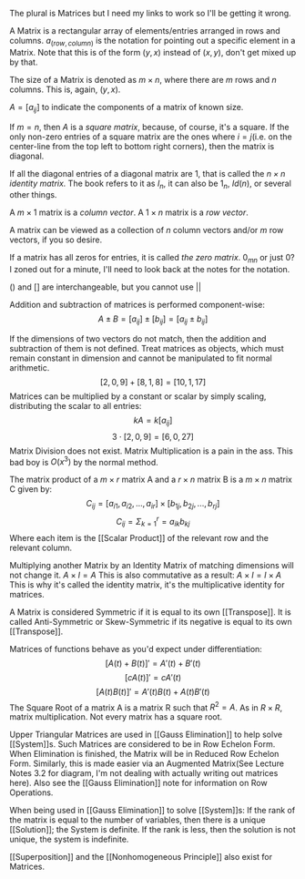 
The plural is Matrices but I need my links to work so I'll be getting it wrong.

A Matrix is a rectangular array of elements/entries arranged in rows and columns.
$a_{(row,column)}$ is the notation for pointing out a specific element in a Matrix. Note that this is of the form $(y,x)$ instead of $(x,y)$, don't get mixed up by that.

The size of a Matrix is denoted as $m \times n$, where there are $m$ rows and $n$ columns. This is, again, $(y,x)$.

$A = [a_{ij}]$ to indicate the components of a matrix of known size.

If $m=n$, then $A$ is a *square matrix*, because, of course, it's a square.
If the only non-zero entries of a square matrix are the ones where $i=j$(i.e. on the center-line from the top left to bottom right corners), then the matrix is diagonal.

If all the diagonal entries of a diagonal matrix are 1, that is called the *$n \times n$ identity matrix.*
The book refers to it as $I_n$, it can also be $1_n$, $Id(n)$, or several other things.

A $m \times 1$ matrix is a *column vector*.
A $1 \times n$ matrix is a *row vector*.

A matrix can be viewed as a collection of $n$ column vectors and/or $m$ row vectors, if you so desire.

If a matrix has all zeros for entries, it is called *the zero matrix*. $0_{mn}$ or just $0$? I zoned out for a minute, I'll need to look back at the notes for the notation.

() and $[]$ are interchangeable, but you cannot use $||$

Addition and subtraction of matrices is performed component-wise:
$$A\pm B = [a_{ij}] \pm [b_{ij}] = [a_{ij} \pm b_{ij}]$$

If the dimensions of two vectors do not match, then the addition and subtraction of them is not defined. Treat matrices as objects, which must remain constant in dimension and cannot be manipulated to fit normal arithmetic.
$$[2,0,9] + [8,1,8] = [10,1,17]$$
Matrices can be multiplied by a constant or scalar by simply scaling, distributing the scalar to all entries: $$kA = k[a_{ij}]$$
$$3\cdot [2,0,9] = [6,0,27]$$
Matrix Division does not exist.
Matrix Multiplication is a pain in the ass. This bad boy is $O(x^3)$ by the normal method.

The matrix product of a $m \times r$ matrix A and a $r \times n$ matrix B is a $m \times n$ matrix C given by: $$C_{ij} = [a_{i1},a_{i2}, ..., a_{ir}] \times [b_{1j}, b_{2j}, ..., b_{rj}]$$
$$C_{ij} = \Sigma^r_{k=1} = a_{ik}b_{kj}$$
Where each item is the [[Scalar Product]] of the relevant row and the relevant column.

Multiplying another Matrix by an Identity Matrix of matching dimensions will not change it. $A \times I = A$
This is also commutative as a result: $A \times I = I \times A$
This is why it's called the identity matrix, it's the multiplicative identity for matrices.

A Matrix is considered Symmetric if it is equal to its own [[Transpose]].
It is called Anti-Symmetric or Skew-Symmetric if its negative is equal to its own [[Transpose]].

Matrices of functions behave as you'd expect under differentiation:
$$[A(t) + B(t)]' = A'(t) + B'(t)$$
$$[cA(t)]' = cA'(t)$$
$$[A(t)B(t)]' = A'(t)B(t) + A(t)B'(t)$$
The Square Root of a matrix A is a matrix R such that $R^2=A$. As in $R\times R$, matrix multiplication.
Not every matrix has a square root.

Upper Triangular Matrices are used in [[Gauss Elimination]] to help solve [[System]]s. Such Matrices are considered to be in Row Echelon Form. When Elimination is finished, the Matrix will be in Reduced Row Echelon Form.
Similarly, this is made easier via an Augmented Matrix(See Lecture Notes 3.2 for diagram, I'm not dealing with actually writing out matrices here).
Also see the [[Gauss Elimination]] note for information on Row Operations.

When being used in [[Gauss Elimination]] to solve [[System]]s: If the rank of the matrix is equal to the number of variables, then there is a unique [[Solution]]; the System is definite.
If the rank is less, then the solution is not unique, the system is indefinite.

[[Superposition]] and the [[Nonhomogeneous Principle]] also exist for Matrices.